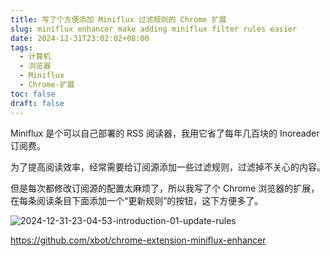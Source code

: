 ```yaml
---
title: 写了个方便添加 Miniflux 过滤规则的 Chrome 扩展
slug: miniflux enhancer make adding miniflux filter rules easier
date: 2024-12-31T23:02:02+08:00
tags:
  - 计算机
  - 浏览器
  - Miniflux
  - Chrome-扩展
toc: false
draft: false
---
```


Miniflux 是个可以自己部署的 RSS 阅读器，我用它省了每年几百块的 Inoreader 订阅费。

为了提高阅读效率，经常需要给订阅源添加一些过滤规则，过滤掉不关心的内容。

但是每次都修改订阅源的配置太麻烦了，所以我写了个 Chrome 浏览器的扩展，在每条阅读条目下面添加一个“更新规则”的按钮，这下方便多了。

![2024-12-31-23-04-53-introduction-01-update-rules](https://raw.githubusercontent.com/xbot/image-hosting/master/blog/2024-12-31-23-04-53-introduction-01-update-rules.png)

https://github.com/xbot/chrome-extension-miniflux-enhancer
